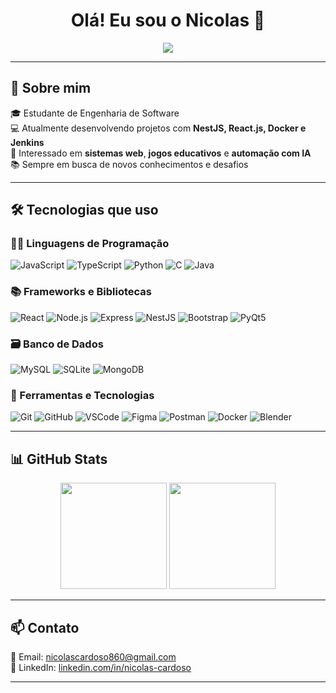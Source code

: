 <h1 align="center">Olá! Eu sou o Nicolas 👋</h1>
<p align="center">
  <a href="https://github.com/NicolasCardoso2">
    <img src="https://readme-typing-svg.herokuapp.com/?lines=Desenvolvedor+Fullstack+em+formação;Apaixonado+por+tecnologia+e+jogos;Sempre+aprendendo+nova+skills!&center=true&width=500&height=45">
  </a>
</p>

---

## 🚀 Sobre mim

🎓 Estudante de Engenharia de Software  
💻 Atualmente desenvolvendo projetos com **NestJS, React.js, Docker e Jenkins**  
🎯 Interessado em **sistemas web**, **jogos educativos** e **automação com IA**  
📚 Sempre em busca de novos conhecimentos e desafios

---

## 🛠️ Tecnologias que uso

### 👨‍💻 Linguagens de Programação
![JavaScript](https://img.shields.io/badge/-JavaScript-F7DF1E?style=for-the-badge&logo=javascript&logoColor=black)
![TypeScript](https://img.shields.io/badge/-TypeScript-3178C6?style=for-the-badge&logo=typescript&logoColor=white)
![Python](https://img.shields.io/badge/-Python-3776AB?style=for-the-badge&logo=python&logoColor=white)
![C](https://img.shields.io/badge/-C-00599C?style=for-the-badge&logo=c&logoColor=white)
![Java](https://img.shields.io/badge/-Java-007396?style=for-the-badge&logo=java&logoColor=white)

### 📚 Frameworks e Bibliotecas
![React](https://img.shields.io/badge/-React-61DAFB?style=for-the-badge&logo=react&logoColor=black)
![Node.js](https://img.shields.io/badge/-Node.js-339933?style=for-the-badge&logo=node.js&logoColor=white)
![Express](https://img.shields.io/badge/-Express-000000?style=for-the-badge&logo=express&logoColor=white)
![NestJS](https://img.shields.io/badge/-NestJS-E0234E?style=for-the-badge&logo=nestjs&logoColor=white)
![Bootstrap](https://img.shields.io/badge/-Bootstrap-563D7C?style=for-the-badge&logo=bootstrap&logoColor=white)
![PyQt5](https://img.shields.io/badge/-PyQt5-41CD52?style=for-the-badge&logo=qt&logoColor=white)

### 🗃️ Banco de Dados
![MySQL](https://img.shields.io/badge/-MySQL-4479A1?style=for-the-badge&logo=mysql&logoColor=white)
![SQLite](https://img.shields.io/badge/-SQLite-003B57?style=for-the-badge&logo=sqlite&logoColor=white)
![MongoDB](https://img.shields.io/badge/-MongoDB-47A248?style=for-the-badge&logo=mongodb&logoColor=white)

### 🧰 Ferramentas e Tecnologias
![Git](https://img.shields.io/badge/-Git-F05032?style=for-the-badge&logo=git&logoColor=white)
![GitHub](https://img.shields.io/badge/-GitHub-181717?style=for-the-badge&logo=github&logoColor=white)
![VSCode](https://img.shields.io/badge/-VSCode-007ACC?style=for-the-badge&logo=visual-studio-code&logoColor=white)
![Figma](https://img.shields.io/badge/-Figma-F24E1E?style=for-the-badge&logo=figma&logoColor=white)
![Postman](https://img.shields.io/badge/-Postman-FF6C37?style=for-the-badge&logo=postman&logoColor=white)
![Docker](https://img.shields.io/badge/-Docker-2496ED?style=for-the-badge&logo=docker&logoColor=white)
![Blender](https://img.shields.io/badge/-Blender-F5792A?style=for-the-badge&logo=blender&logoColor=white)

---

## 📊 GitHub Stats

<div align="center">
  <img height="170" src="https://github-readme-stats.vercel.app/api?username=NicolasCardoso2&show_icons=true&theme=tokyonight" />
  <img height="170" src="https://github-readme-stats.vercel.app/api/top-langs/?username=NicolasCardoso2&layout=compact&theme=tokyonight" />
</div>

---

## 📫 Contato

📧 Email: [nicolascardoso860@gmail.com](mailto:nicolascardoso860@gmail.com)  
💼 LinkedIn: [linkedin.com/in/nicolas-cardoso](https://www.linkedin.com/in/nicolas-cardoso-2483b1322/) <!-- troque o link -->

---

